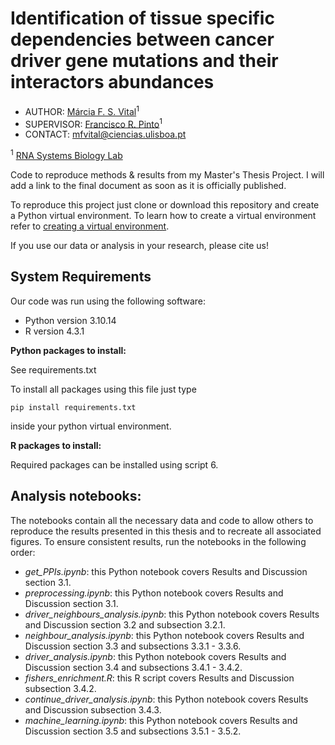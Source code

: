 # Identification of tissue specific dependencies between cancer driver gene mutations and their interactors abundances

- AUTHOR: [Márcia F. S. Vital](https://github.com/MarciaFSVital)<sup>1</sup>
- SUPERVISOR: [Francisco R. Pinto](https://github.com/frpinto)<sup>1</sup>
- CONTACT: [mfvital@ciencias.ulisboa.pt](mfvital@ciencias.ulisboa.pt)

<sup>1</sup> [RNA Systems Biology Lab](https://github.com/GamaPintoLab)

Code to reproduce methods & results from my Master's Thesis Project. I will add a link to the final document as soon as it is officially published.

To reproduce this project just clone or download this repository and create a Python virtual environment. To learn how to create a virtual environment refer to [creating a virtual environment](https://packaging.python.org/en/latest/guides/installing-using-pip-and-virtual-environments/#creating-a-virtual-environment).

If you use our data or analysis in your research, please cite us!

## System Requirements

Our code was run using the following software:
-	Python version 3.10.14
-	R version 4.3.1

**Python packages to install:**

See requirements.txt

To install all packages using this file just type

```
pip install requirements.txt
```

inside your python virtual environment.

**R packages to install:**

Required packages can be installed using script 6.

## Analysis notebooks:

The notebooks contain all the necessary data and code to allow others to reproduce the results presented in this thesis and to recreate all associated figures. To ensure consistent results, run the notebooks in the following order:

- *get_PPIs.ipynb*: this Python notebook covers Results and Discussion section 3.1. 
- *preprocessing.ipynb*: this Python notebook covers Results and Discussion section 3.1. 
- *driver_neighbours_analysis.ipynb*: this Python notebook covers Results and Discussion section 3.2 and subsection 3.2.1. 
- *neighbour_analysis.ipynb*: this Python notebook covers Results and Discussion section 3.3 and subsections 3.3.1 - 3.3.6.
- *driver_analysis.ipynb*: this Python notebook covers Results and Discussion section 3.4 and subsections 3.4.1 - 3.4.2.
- *fishers_enrichment.R*: this R script covers Results and Discussion subsection 3.4.2.
- *continue_driver_analysis.ipynb*: this Python notebook covers Results and Discussion subsection 3.4.3.
- *machine_learning.ipynb*: this Python notebook covers Results and Discussion section 3.5 and subsections 3.5.1 - 3.5.2. 

